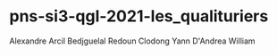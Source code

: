 # pns-si3-qgl-2021-les_qualituriers

Alexandre Arcil
Bedjguelal Redoun
Clodong Yann
D'Andrea William
